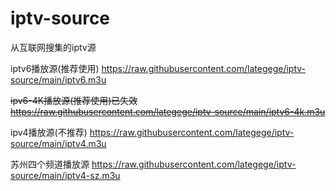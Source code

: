 # iptv-source
从互联网搜集的iptv源

iptv6播放源(推荐使用)
https://raw.githubusercontent.com/lategege/iptv-source/main/iptv6.m3u

~~ipv6-4K播放源(推荐使用)已失效~~ 
~~https://raw.githubusercontent.com/lategege/iptv-source/main/iptv6-4k.m3u~~

ipv4播放源(不推荐)
https://raw.githubusercontent.com/lategege/iptv-source/main/iptv4.m3u

苏州四个频道播放源
https://raw.githubusercontent.com/lategege/iptv-source/main/iptv4-sz.m3u
